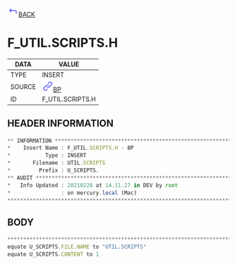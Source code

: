 <img src="../.resources/themes/unicons-line-6563ff/corner-up-left-alt.svg" alt="BACK" width="25" />[BACK](../DOCS/BP.md)  
# F_UTIL.SCRIPTS.H  
|DATA|VALUE|
| --- | --- |
|TYPE|INSERT|
|SOURCE|<img src="../.resources/themes/unicons-line-6563ff/link.svg" alt="BP" width="25" />[BP](../DOCS/BP.md)|
|ID|F_UTIL.SCRIPTS.H|
    
    
## HEADER INFORMATION  
```javascript
** INFORMATION ****************************************************************
*    Insert Name : F_UTIL.SCRIPTS.H - BP
*           Type : INSERT
*       Filename : UTIL.SCRIPTS
*         Prefix : U_SCRIPTS.
** AUDIT **********************************************************************
*   Info Updated : 20210228 at 14.11.27 in DEV by root
*                : on mercury.local (Mac)
*******************************************************************************
```
## BODY  
```javascript
*******************************************************************************
equate U_SCRIPTS.FILE.NAME to "UTIL.SCRIPTS"
equate U_SCRIPTS.CONTENT to 1
```
